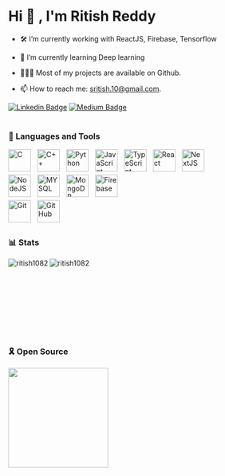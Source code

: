 # Hi 👋 , I'm  Ritish Reddy

- 🛠   I’m currently working with ReactJS, Firebase, Tensorflow

- 🚀   I’m currently learning Deep learning

- 👨🏻‍💻   Most of my projects are available on Github.

- 📫   How to reach me: sritish.10@gmail.com.

[![Linkedin Badge](https://img.shields.io/badge/-LinkedIn-0e76a8?style=flat-square&logo=Linkedin&logoColor=white)](https://linkedin.com/in/iampavangandhi)
[![Medium Badge](https://img.shields.io/badge/-Medium-e4405f?style=flat-square&logo=Medium&logoColor=white)](https://medium.com/@ritish-reddy)
<br><br>

### 🧰 Languages and Tools

<div>
<img align="left" alt="C" width="45px" style="padding-right:10px;" src="https://cdn.jsdelivr.net/gh/devicons/devicon/icons/c/c-original.svg" />
<img align="left" alt="C++" width="45px" style="padding-right:10px;" src="https://cdn.jsdelivr.net/gh/devicons/devicon/icons/cplusplus/cplusplus-original.svg" />
<img align="left" alt="Python" width="45px" style="padding-right:10px;" src="https://cdn.jsdelivr.net/gh/devicons/devicon/icons/python/python-plain.svg" />
<img align="left" alt="JavaScript" width="45px" style="padding-right:10px;" src="https://cdn.jsdelivr.net/gh/devicons/devicon/icons/javascript/javascript-plain.svg" />
<img align="left" alt="TypeScript" width="45px" style="padding-right:10px;" src="https://cdn.jsdelivr.net/gh/devicons/devicon/icons/typescript/typescript-plain.svg" />
<img align="left" alt="React" width="45px" style="padding-right:10px;" src="https://cdn.jsdelivr.net/gh/devicons/devicon/icons/react/react-original.svg" />
<img align="left" alt="NextJS" width="45px" style="padding-right:10px;" src="https://cdn.jsdelivr.net/gh/devicons/devicon/icons/nextjs/nextjs-original.svg"  />
</div><br><br><br>

<div>
<img align="left" alt="NodeJS" width="45px" style="padding-right:10px;" src="https://cdn.jsdelivr.net/gh/devicons/devicon/icons/nodejs/nodejs-original.svg" />
<img align="left" alt="MYSQL" width="45px" style="padding-right:10px;" src="https://cdn.jsdelivr.net/gh/devicons/devicon/icons/mysql/mysql-original-wordmark.svg"  />
<img align="left" alt="MongoDB" width="45px" style="padding-right:10px;" src="https://cdn.jsdelivr.net/gh/devicons/devicon/icons/mongodb/mongodb-plain-wordmark.svg" />
<img align="left" alt="Firebase" width="45px" style="padding-right:10px;" src="https://cdn.jsdelivr.net/gh/devicons/devicon/icons/firebase/firebase-plain-wordmark.svg"  />
</div><br><br><br>

<div>
<img align="left" alt="Git" width="45px" style="padding-right:10px;" src="https://cdn.jsdelivr.net/gh/devicons/devicon/icons/git/git-original.svg"/>
<img align="left" alt="GitHub" width="45px" style="padding-right:10px;" src="https://cdn.jsdelivr.net/gh/devicons/devicon/icons/github/github-original.svg" />
</div><br><br><br>


### 📊 Stats
<div>
  <img align="left" src="https://github-readme-stats.vercel.app/api?username=ritish1082&show_icons=true&locale=en" alt="ritish1082" />
  <img align="left" src="https://github-readme-stats.vercel.app/api/top-langs?username=ritish1082&show_icons=true&locale=en&layout=compact" alt="ritish1082" />
</div><br><br><br><br><br><br><br><br><br>


### 🎗️ Open Source
<img style="width:200px" src="https://www.holopin.io/_next/image?url=https%3A%2F%2Fassets.holopin.io%2FeyJidWNrZXQiOiJob2xvcGluLWFzc2V0cyIsImtleSI6ImFzc2V0cy9jbDhkOHVrb3MwMDk0MDlqbnVuaGRhcDd3IiwiZWRpdHMiOnsicm90YXRlIjpudWxsfX0%3D&w=1920&q=75" />






